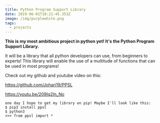```yaml
---
title: Python Program Support Library
date: 2019-06-01T18:21:45.353Z
image: /img/purplewhite.png
tags:
  - projects
---
```

**This is my most ambitious project in python yet! It's the Python Program Support Library.** 

It will be a library that all python developers can use, from beginners to experts! This library will enable the use of a multitude of functions that can be used in most programs!

Check out my github and youtube video on this:

<https://github.com/Johari19/PPSL>

<https://youtu.be/209Iq2ln_No>

```
one day I hope to get my library on pip! Maybe I'll look like this:
$ pip3 install ppsl
$ python3
>>> from ppsl import *
```

